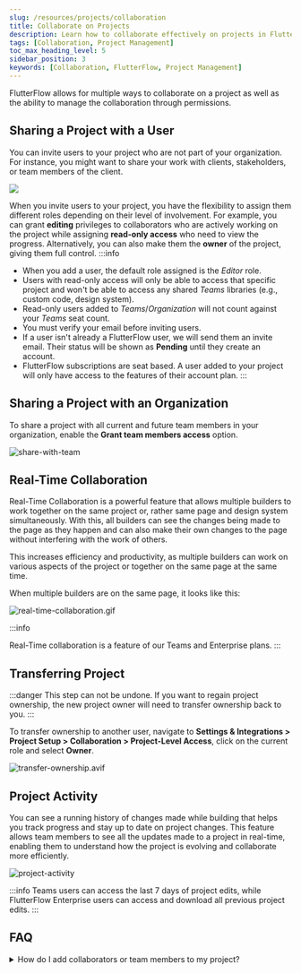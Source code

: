 ```yaml
---
slug: /resources/projects/collaboration
title: Collaborate on Projects
description: Learn how to collaborate effectively on projects in FlutterFlow, including best practices for teamwork and project management.
tags: [Collaboration, Project Management]
toc_max_heading_level: 5
sidebar_position: 3
keywords: [Collaboration, FlutterFlow, Project Management]
---
```


FlutterFlow allows for multiple ways to collaborate on a project as well as the
ability to manage the collaboration through permissions.

## Sharing a Project with a User

You can invite users to your project who are not part of your organization.
For instance, you might want to share your work with clients, stakeholders, or
team members of the client.

![](imgs/invite-users.avif)

When you invite users to your project, you have the flexibility to assign them
different roles depending on their level of involvement. For example, you can
grant **editing** privileges to collaborators who are actively working on the
project while assigning **read-only access** who need to view the progress.
Alternatively, you can also make them the **owner** of the project, giving them full
control.
:::info

- When you add a user, the default role assigned is the *Editor* role.
- Users with read-only access will only be able to access that specific project
  and won't be able to access any shared *Teams* libraries (e.g., custom code,
  design system).
- Read-only users added to *Teams*/*Organization* will not count against your
  *Teams* seat count.
- You must verify your email before inviting users.
- If a user isn't already a FlutterFlow user, we will send them an invite email.
  Their status will be shown as **Pending** until they create an account.
- FlutterFlow subscriptions are seat based. A user added to your project will
  only have access to the features of their account plan.
  :::


## Sharing a Project with an Organization

To share a project with all current and future team members in your organization, enable the **Grant team members access** option.

![share-with-team](imgs/share-with-team.avif)

## Real-Time Collaboration

Real-Time Collaboration is a powerful feature that allows multiple builders to
work together on the same project or, rather same page and design system
simultaneously. With this, all builders can see the changes being made to the
page as they happen and can also make their own changes to the page without
interfering with the work of others.

This increases efficiency and productivity, as multiple builders can work on
various aspects of the project or together on the same page at the same time.

When multiple builders are on the same page, it looks like this:

![real-time-collaboration.gif](../../../static/img/real-time-collaboration.gif)

:::info

Real-Time collaboration is a feature of our Teams and Enterprise plans.
  :::

## Transferring Project

:::danger
This step can not be undone. If you want to regain project ownership, the new
project owner will need to transfer ownership back to you.
:::

To transfer ownership to another user, navigate to **Settings & Integrations > Project Setup > Collaboration > Project-Level Access**, click on the current role and select **Owner**.

![transfer-ownership.avif](imgs/transfer-ownership.avif)

## Project Activity

You can see a running history of changes made while building that helps you
track progress and stay up to date on project changes. This feature allows team
members to see all the updates made to a project in real-time, enabling them to
understand how the project is evolving and collaborate more efficiently.

![project-activity](imgs/project-activity.avif)

:::info
Teams users can access the last 7 days of project edits, while FlutterFlow
Enterprise users can access and download all previous project edits.
:::

## FAQ

<details>
<summary>How do I add collaborators or team members to my project?</summary>

It is possible to invite collaborators and manage project team members directly within a project.

:::warning
A user added to a project will only have access to the features available in their own account plan.
:::

**Steps to add a team member:**

1. Select **Settings & Integrations** from the left navigation menu.  
2. Under **Project Setup**, select **Team**.  
3. Click **Invite User**. A popup will appear to enter the teammate’s email.  
4. Enter the **email address** and select **Invite**.  
5. If the user is not a FlutterFlow user yet, an invite email will be sent. Their status will remain **Pending** until they create an account.  

![](imgs/20250430121506784010.gif)

</details>
